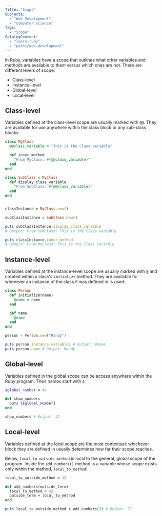 ```yaml
---
Title: "Scope"
Subjects:
  - "Web Development"
  - "Computer Science"
Tags: 
  - "Scope"
CatalogContent:
  - "learn-ruby"
  - "paths/web-development"
---
```


In Ruby, variables have a scope that outlines what other variables and methods are available to them versus which ones are not. There are different levels of scope: 

* Class-level
* Instance-level
* Global-level
* Local-level

## Class-level 

Variables defined at the class-level scope are usually marked with `@@`. They are available for use anywhere within the class block or any sub-class blocks: 

```rb
class MyClass 
  @@class_variable = "This is the Class variable"

  def inner_method 
    "From MyClass: #{@@class_variable}"
  end
end

class SubClass < MyClass
  def display_class_variable 
    "From SubClass: #{@@class_variable}"
  end
end


classInstance = MyClass.new() 

subClassInstance = SubClass.new()

puts subClassInstance.display_class_variable 
# Output: From SubClass: This is the Class variable

puts classInstance.inner_method 
# Output: From MyClass: This is the Class variable
```

## Instance-level

Variables defined at the instance-level scope are usually marked with `@` and created within a class's `initialize` method. They are available for whenever an instance of the class if was defined in is used: 

```rb
class Person 
  def initialize(name) 
    @name = name
  end

  def name 
    @name
  end
end

person = Person.new("Randy") 

puts person.instance_variables # Output: @name
puts person.name # Output: Randy
```

## Global-level

Variables defined in the global scope can be access anywhere within the Ruby program. Their names start with `$`: 

```rb
$global_number = 42

def show_numbers 
  puts [$global_number]
end

show_numbers # Output: 42
```

## Local-level

Variables defined at the local scope are the most contextual; whichever block they are defined in usually determines how far their scope reaches. 

Below, `local_to_outside_method` is local to the general, global scope of the program. Inside the `add_numbers()` method is a variable whose scope exists only within the method, `local_to_method`: 

```rb
local_to_outside_method = 32

def add_numbers(outside_term) 
  local_to_method = 42
  outside_term + local_to_method
end

puts local_to_outside_method + add_numbers(3) # Output: 77
```

